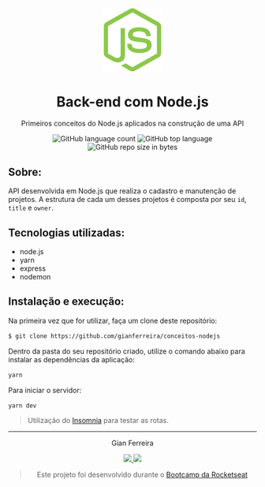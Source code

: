 <h3 align="center">
  <img alt="Node.js" src="https://github.com/gianferreira/conceitos-nodejs/blob/master/readme-logo.png" width="120px"/>
</h3>

<h1 align="center">
  Back-end com Node.js
</h1>

<p align="center">Primeiros conceitos do Node.js aplicados na construção de uma API</p>

<p align="center">
  <img alt="GitHub language count" src="https://img.shields.io/github/languages/count/gianferreira/conceitos-nodejs">
  <img alt="GitHub top language" src="https://img.shields.io/github/languages/top/gianferreira/conceitos-nodejs">
  <img alt="GitHub repo size in bytes" src="https://img.shields.io/github/repo-size/gianferreira/conceitos-nodejs">
</p>

## Sobre:

API desenvolvida em Node.js que realiza o cadastro e manutenção de projetos. A estrutura de cada um desses projetos é composta por seu `id`, `title` e `owner`. 

## Tecnologias utilizadas:

- node.js
- yarn
- express
- nodemon

## Instalação e execução:

Na primeira vez que for utilizar, faça um clone deste repositório:

```bash
$ git clone https://github.com/gianferreira/conceitos-nodejs
```

Dentro da pasta do seu repositório criado, utilize o comando abaixo para instalar as dependências da aplicação:

```bash
yarn
```

Para iniciar o servidor:

```bash
yarn dev
```

> Utilização do [Insomnia](https://insomnia.rest/download/) para testar as rotas.

---

<p align="center"> Gian Ferreira </p>
<p align="center">
  <a alt="Gian Ferreira" href="https://www.linkedin.com/in/gian-ferreira-7750a9179/">
    <img src="https://img.shields.io/badge/LinkedIn-Gian_Ferreira-7750a9179?logo=linkedin"/>
  </a>
  <a alt="Gian Ferreira" href="https://github.com/gianferreira">
    <img src="https://img.shields.io/badge/Gian_Ferreira-GitHub-000?logo=github"/>
  </a>
</p>

<blockquote align="center">
  Este projeto foi desenvolvido durante o 
    <a href="https://rocketseat.com.br/gostack">
      Bootcamp da Rocketseat
    </a>
</blockquote>